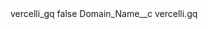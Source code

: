 <?xml version="1.0" encoding="UTF-8"?>
<CustomMetadata xmlns="http://soap.sforce.com/2006/04/metadata" xmlns:xsi="http://www.w3.org/2001/XMLSchema-instance" xmlns:xsd="http://www.w3.org/2001/XMLSchema">
    <label>vercelli_gq</label>
    <protected>false</protected>
    <values>
        <field>Domain_Name__c</field>
        <value xsi:type="xsd:string">vercelli.gq</value>
    </values>
</CustomMetadata>
